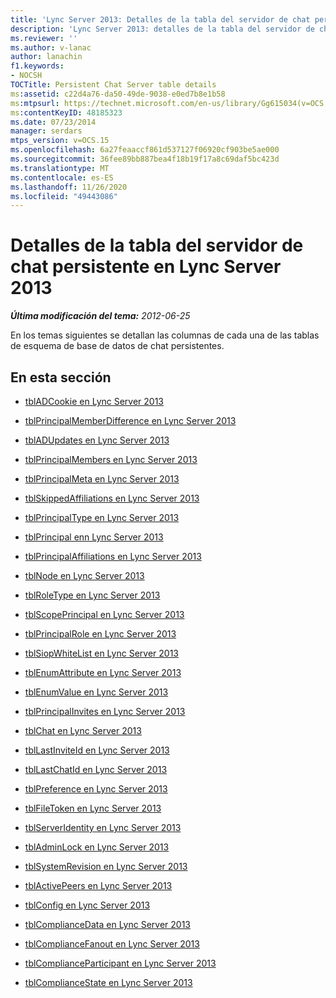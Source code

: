 ```yaml
---
title: 'Lync Server 2013: Detalles de la tabla del servidor de chat persistente'
description: 'Lync Server 2013: detalles de la tabla del servidor de chat persistente.'
ms.reviewer: ''
ms.author: v-lanac
author: lanachin
f1.keywords:
- NOCSH
TOCTitle: Persistent Chat Server table details
ms:assetid: c22d4a76-da50-49de-9038-e0ed7b8e1b58
ms:mtpsurl: https://technet.microsoft.com/en-us/library/Gg615034(v=OCS.15)
ms:contentKeyID: 48185323
ms.date: 07/23/2014
manager: serdars
mtps_version: v=OCS.15
ms.openlocfilehash: 6a27feaaccf861d537127f06920cf903be5ae000
ms.sourcegitcommit: 36fee89bb887bea4f18b19f17a8c69daf5bc423d
ms.translationtype: MT
ms.contentlocale: es-ES
ms.lasthandoff: 11/26/2020
ms.locfileid: "49443086"
---
```

# <a name="persistent-chat-server-table-details-in-lync-server-2013"></a>Detalles de la tabla del servidor de chat persistente en Lync Server 2013

<div data-xmlns="http://www.w3.org/1999/xhtml">

<div class="topic" data-xmlns="http://www.w3.org/1999/xhtml" data-msxsl="urn:schemas-microsoft-com:xslt" data-cs="https://msdn.microsoft.com/">

<div data-asp="https://msdn2.microsoft.com/asp">



</div>

<div id="mainSection">

<div id="mainBody">

<span> </span>

_**Última modificación del tema:** 2012-06-25_

En los temas siguientes se detallan las columnas de cada una de las tablas de esquema de base de datos de chat persistentes.

<div>

## <a name="in-this-section"></a>En esta sección

  - [tblADCookie en Lync Server 2013](lync-server-2013-tbladcookie.md)

  - [tblPrincipalMemberDifference en Lync Server 2013](lync-server-2013-tblprincipalmemberdifference.md)

  - [tblADUpdates en Lync Server 2013](lync-server-2013-tbladupdates.md)

  - [tblPrincipalMembers en Lync Server 2013](lync-server-2013-tblprincipalmembers.md)

  - [tblPrincipalMeta en Lync Server 2013](lync-server-2013-tblprincipalmeta.md)

  - [tblSkippedAffiliations en Lync Server 2013](lync-server-2013-tblskippedaffiliations.md)

  - [tblPrincipalType en Lync Server 2013](lync-server-2013-tblprincipaltype.md)

  - [tblPrincipal enn Lync Server 2013](lync-server-2013-tblprincipal.md)

  - [tblPrincipalAffiliations en Lync Server 2013](lync-server-2013-tblprincipalaffiliations.md)

  - [tblNode en Lync Server 2013](lync-server-2013-tblnode.md)

  - [tblRoleType en Lync Server 2013](lync-server-2013-tblroletype.md)

  - [tblScopePrincipal en Lync Server 2013](lync-server-2013-tblscopeprincipal.md)

  - [tblPrincipalRole en Lync Server 2013](lync-server-2013-tblprincipalrole.md)

  - [tblSiopWhiteList en Lync Server 2013](lync-server-2013-tblsiopwhitelist.md)

  - [tblEnumAttribute en Lync Server 2013](lync-server-2013-tblenumattribute.md)

  - [tblEnumValue en Lync Server 2013](lync-server-2013-tblenumvalue.md)

  - [tblPrincipalInvites en Lync Server 2013](lync-server-2013-tblprincipalinvites.md)

  - [tblChat en Lync Server 2013](lync-server-2013-tblchat.md)

  - [tblLastInviteId en Lync Server 2013](lync-server-2013-tbllastinviteid.md)

  - [tblLastChatId en Lync Server 2013](lync-server-2013-tbllastchatid.md)

  - [tblPreference en Lync Server 2013](lync-server-2013-tblpreference.md)

  - [tblFileToken en Lync Server 2013](lync-server-2013-tblfiletoken.md)

  - [tblServerIdentity en Lync Server 2013](lync-server-2013-tblserveridentity.md)

  - [tblAdminLock en Lync Server 2013](lync-server-2013-tbladminlock.md)

  - [tblSystemRevision en Lync Server 2013](lync-server-2013-tblsystemrevision.md)

  - [tblActivePeers en Lync Server 2013](lync-server-2013-tblactivepeers.md)

  - [tblConfig en Lync Server 2013](lync-server-2013-tblconfig.md)

  - [tblComplianceData en Lync Server 2013](lync-server-2013-tblcompliancedata.md)

  - [tblComplianceFanout en Lync Server 2013](lync-server-2013-tblcompliancefanout.md)

  - [tblComplianceParticipant en Lync Server 2013](lync-server-2013-tblcomplianceparticipant.md)

  - [tblComplianceState en Lync Server 2013](lync-server-2013-tblcompliancestate.md)

</div>

</div>

<span> </span>

</div>

</div>

</div>

